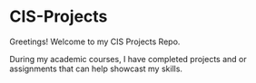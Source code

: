 # CIS-Projects


Greetings! Welcome to my CIS Projects Repo. 

During my academic courses, I have completed projects and or assignments that can help showcast my skills. 
